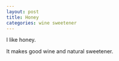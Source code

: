 ```yaml
---
layout: post
title: Honey
categories: wine sweetener
---
```

I like honey.

It makes good wine and natural sweetener.
